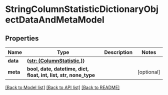 # StringColumnStatisticDictionaryObjectDataAndMetaModel


## Properties
Name | Type | Description | Notes
------------ | ------------- | ------------- | -------------
**data** | [**{str: (ColumnStatistic,)}**](ColumnStatistic.md) |  | 
**meta** | **bool, date, datetime, dict, float, int, list, str, none_type** |  | [optional] 

[[Back to Model list]](../README.md#documentation-for-models) [[Back to API list]](../README.md#documentation-for-api-endpoints) [[Back to README]](../README.md)


